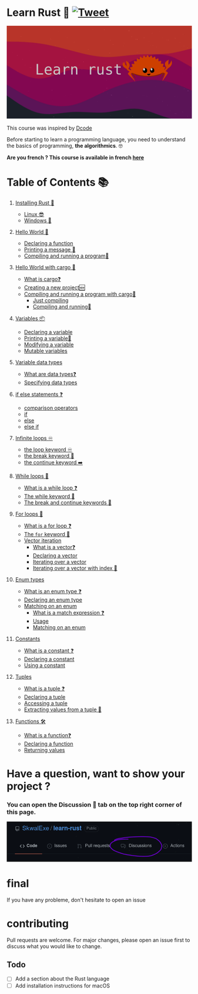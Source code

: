 # Learn Rust 🦀 [![Tweet](https://img.shields.io/twitter/url/http/shields.io.svg?style=social)](https://twitter.com/intent/tweet?url=https%3A%2F%2Fgithub.com%2FSkwalExe%2Flearn-rust&text=Started%20learning%20rust%20with%20@SkwalExe%20learn-rust%20project)

![banner](images/banner.png)

This course was inspired by [Dcode](https://www.youtube.com/watch?v=vOMJlQ5B-M0&list=PLVvjrrRCBy2JSHf9tGxGKJ-bYAN_uDCUL)

Before starting to learn a programming language, you need to understand the basics of programming, **the algorithmics**. 🤓

**Are you french ? This course is available in french [here](https://github.com/SkwalExe/apprendre-rust/)**

# Table of Contents 📚
1. [Installing Rust 🦀](https://github.com/SkwalExe/learn-rust/tree/main/course/installing-rust/)
    - [Linux 😎](https://github.com/SkwalExe/learn-rust/tree/main/course/installing-rust#linux)
    - [Windows 💩](https://github.com/SkwalExe/learn-rust/tree/main/course/installing-rust#windows)
1. [Hello World 👋](https://github.com/SkwalExe/learn-rust/tree/main/course/hello-world/)
    - [Declaring a function](https://github.com/SkwalExe/learn-rust/tree/main/course/hello-world/#declaring-a-function)
    - [Printing a message 💬](https://github.com/SkwalExe/learn-rust/tree/main/course/hello-world/#printing-a-message)
    - [Compiling and running a program🏃‍](https://github.com/SkwalExe/learn-rust/tree/main/course/hello-world/#compiling-and-running-a-program) 

1. [Hello World with cargo 🚢](https://github.com/SkwalExe/learn-rust/tree/main/course/hello-world-cargo/)
    - [What is cargo❓](https://github.com/SkwalExe/learn-rust/tree/main/course/hello-world-cargo#what-is-cargo)
    - [Creating a new project🆕](https://github.com/SkwalExe/learn-rust/tree/main/course/hello-world-cargo#creating-a-new-project)
    - [Compiling and running a program with cargo🏃‍](https://github.com/SkwalExe/learn-rust/tree/main/course/hello-world-cargo#compiling-and-running-a-program-with-cargo)
        - [Just compiling](https://github.com/SkwalExe/learn-rust/tree/main/course/hello-world-cargo#just-compiling)
        - [Compiling and running🏃‍](https://github.com/SkwalExe/learn-rust/tree/main/course/hello-world-cargo#compiling-and-running)

1. [Variables 📦](https://github.com/SkwalExe/learn-rust/tree/main/course/variables/)
    - [Declaring a variable](https://github.com/SkwalExe/learn-rust/tree/main/course/variables#declaring-a-variable)
    - [Printing a variable💬](https://github.com/SkwalExe/learn-rust/tree/main/course/variables#printing-a-variable)
    - [Modifying a variable](https://github.com/SkwalExe/learn-rust/tree/main/course/variables#modifying-a-variable)
    - [Mutable variables](https://github.com/SkwalExe/learn-rust/tree/main/course/variables#mutable-variables)

1. [Variable data types](https://github.com/SkwalExe/learn-rust/tree/main/course/variable-data-types/)
    - [What are data types❓](https://github.com/SkwalExe/learn-rust/tree/main/course/variable-data-types#what-are-data-types)
    - [Specifying data types](https://github.com/SkwalExe/learn-rust/tree/main/course/variable-data-types#specifying-data-types)

1. [if else statements ❓](https://github.com/SkwalExe/learn-rust/tree/main/course/if-else-statements/)
    - [comparison operators](https://github.com/SkwalExe/learn-rust/tree/main/course/if-else-statements#comparison-operators)
    - [if](https://github.com/SkwalExe/learn-rust/tree/main/course/if-else-statements#if)
    - [else](https://github.com/SkwalExe/learn-rust/tree/main/course/if-else-statements#else)
    - [else if](https://github.com/SkwalExe/learn-rust/tree/main/course/if-else-statements#else-if)

1. [Infinite loops ♾️](https://github.com/SkwalExe/learn-rust/tree/main/course/infinite-loops/)
    - [the loop keyword ♾️](https://github.com/SkwalExe/learn-rust/tree/main/course/infinite-loops#the-loop-keyword️)
    - [the break keyword 🛑](https://github.com/SkwalExe/learn-rust/tree/main/course/infinite-loops#the-break-keyword)
    - [the continue keyword ➡️](https://github.com/SkwalExe/learn-rust/tree/main/course/infinite-loops#the-continue-keyword️)

1. [While loops 🔁](https://github.com/SkwalExe/learn-rust/tree/main/course/while-loops/)
    - [What is a while loop ❓](https://github.com/SkwalExe/learn-rust/tree/main/course/while-loops#what-is-a-while-loop)
    - [The while keyword 🔁](https://github.com/SkwalExe/learn-rust/tree/main/course/while-loops#the-while-keyword)
    - [The break and continue keywords 🔑](https://github.com/SkwalExe/learn-rust/tree/main/course/while-loops#the-break-and-continue-keywords)

1. [For loops 🔢](https://github.com/SkwalExe/learn-rust/tree/main/course/for-loops/)
    - [What is a for loop ❓](https://github.com/SkwalExe/learn-rust/tree/main/course/for-loops#what-is-a-for-loop)
    - [The `for` keyword 🔑](https://github.com/SkwalExe/learn-rust/tree/main/course/for-loops#the-for-keyword)
    - [Vector iteration](https://github.com/SkwalExe/learn-rust/tree/main/course/for-loops#vector-iteration)
        - [What is a vector❓](https://github.com/SkwalExe/learn-rust/tree/main/course/for-loops#what-is-a-vector)
        - [Declaring a vector](https://github.com/SkwalExe/learn-rust/tree/main/course/for-loops#declaring-a-vector)
        - [Iterating over a vector](https://github.com/SkwalExe/learn-rust/tree/main/course/for-loops#iterating-over-a-vector)
        - [Iterating over a vector with index 🔢](https://github.com/SkwalExe/learn-rust/tree/main/course/for-loops#iterating-over-a-vector-with-index)

1. [Enum types](https://github.com/SkwalExe/learn-rust/tree/main/course/enum-types/)
    - [What is an enum type ❓](https://github.com/SkwalExe/learn-rust/tree/main/course/enum-types#what-is-an-enum-type)
    - [Declaring an enum type](https://github.com/SkwalExe/learn-rust/tree/main/course/enum-types#declaring-an-enum-type)
    - [Matching on an enum](https://github.com/SkwalExe/learn-rust/tree/main/course/enum-types#matching-on-an-enum)
        - [What is a match expression ❓](https://github.com/SkwalExe/learn-rust/tree/main/course/enum-types#what-is-a-match-expression)
        - [Usage](https://github.com/SkwalExe/learn-rust/tree/main/course/enum-types#usage)
        - [Matching on an enum](https://github.com/SkwalExe/learn-rust/tree/main/course/enum-types#matching-on-an-enum)

1. [Constants](https://github.com/SkwalExe/learn-rust/tree/main/course/constants/)
    - [What is a constant ❓](https://github.com/SkwalExe/learn-rust/tree/main/course/constants#what-is-a-constant)
    - [Declaring a constant](https://github.com/SkwalExe/learn-rust/tree/main/course/constants#declaring-a-constant)
    - [Using a constant](https://github.com/SkwalExe/learn-rust/tree/main/course/constants#using-a-constant)

1. [Tuples](https://github.com/SkwalExe/learn-rust/tree/main/course/tuples/)
    - [What is a tuple ❓](https://github.com/SkwalExe/learn-rust/tree/main/course/tuples#what-is-a-tuple)
    - [Declaring a tuple](https://github.com/SkwalExe/learn-rust/tree/main/course/tuples#declaring-a-tuple)
    - [Accessing a tuple](https://github.com/SkwalExe/learn-rust/tree/main/course/tuples#accessing-a-tuple)
    - [Extracting values from a tuple 🚪](https://github.com/SkwalExe/learn-rust/tree/main/course/tuples#extracting-values-from-a-tuple)

1. [Functions 🛠️](https://github.com/SkwalExe/learn-rust/tree/main/course/functions/)
    - [What is a function❓](https://github.com/SkwalExe/learn-rust/tree/main/course/functions#what-is-a-function)
    - [Declaring a function](https://github.com/SkwalExe/learn-rust/tree/main/course/functions#declaring-a-function)
    - [Returning values](https://github.com/SkwalExe/learn-rust/tree/main/course/functions#returning-values)
# Have a question, want to show your project ?
### **You can open the Discussion 💬 tab on the top right corner of this page.**
![discussion](images/discussions.png)
# final
If you have any probleme, don't hesitate to open an issue
# contributing
Pull requests are welcome. For major changes, please open an issue first to discuss what you would like to change.
## Todo
- [ ] Add a section about the Rust language
- [ ] Add installation instructions for macOS